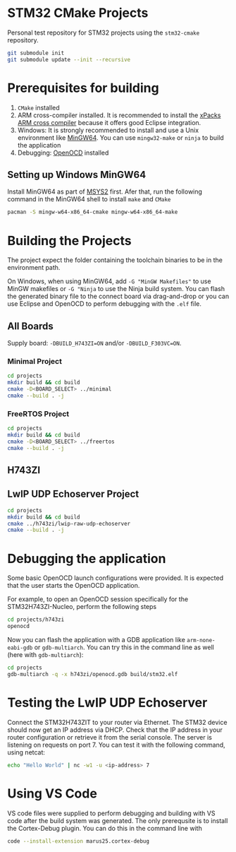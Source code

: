 STM32 CMake Projects
======

Personal test repository for STM32 projects using the `stm32-cmake` repository.

```sh
git submodule init
git submodule update --init --recursive
```

# Prerequisites for building

1. `CMake` installed
2. ARM cross-compiler installed. It is recommended to install the 
   [xPacks ARM cross compiler](https://xpack.github.io/arm-none-eabi-gcc/install/)
   because it offers good Eclipse integration.
3. Windows: It is strongly recommended to install and use a Unix environment
   like [MinGW64](https://www.msys2.org/). You can use `mingw32-make` or `ninja` to build
   the application
4. Debugging: [OpenOCD](https://xpack.github.io/openocd/) installed

## Setting up Windows MinGW64

Install MinGW64 as part of [MSYS2](https://www.msys2.org/) first.
Afer that, run the following command in the MinGW64 shell to install `make` and `CMake`

```sh
pacman -S mingw-w64-x86_64-cmake mingw-w64-x86_64-make
```

# Building the Projects

The project expect the folder containing the toolchain binaries to be in the environment
path.

On Windows, when using MinGW64, add `-G "MinGW Makefiles"` to use MinGW makefiles or `-G "Ninja`
to use the Ninja build system.
You can flash the generated binary file to the connect board via drag-and-drop
or you can use Eclipse and OpenOCD to perform debugging with the `.elf` file.

## All Boards

Supply board: `-DBUILD_H743ZI=ON` and/or `-DBUILD_F303VC=ON`.

### Minimal Project

```sh
cd projects
mkdir build && cd build
cmake -D<BOARD_SELECT> ../minimal
cmake --build . -j
```

### FreeRTOS Project

```sh
cd projects
mkdir build && cd build
cmake -D<BOARD_SELECT> ../freertos
cmake --build . -j
```

## H743ZI

## LwIP UDP Echoserver Project

```sh
cd projects
mkdir build && cd build
cmake ../h743zi/lwip-raw-udp-echoserver
cmake --build . -j
```

# Debugging the application

Some basic OpenOCD launch configurations were provided. It is expected that the user starts
the OpenOCD application.

For example, to open an OpenOCD session specifically for the STM32H743ZI-Nucleo, perform
the following steps

```sh
cd projects/h743zi
openocd
```

Now you can flash the application with a GDB application like `arm-none-eabi-gdb` or `gdb-multiarch`.
You can try this in the command line as well (here with `gdb-multiarch`):

```sh
cd projects
gdb-multiarch -q -x h743zi/openocd.gdb build/stm32.elf
```

# Testing the LwIP UDP Echoserver

Connect the STM32H743ZIT to your router via Ethernet. The STM32 device should now get
an IP address via DHCP. Check that the IP address in your router configuration or retrieve
it from the serial console. The server is listening on requests on port 7. You can test it
with the following command, using netcat:

```sh
echo "Hello World" | nc -w1 -u <ip-address> 7
```

# Using VS Code

VS code files were supplied to perform debugging and building with VS code after the build system was
generated. The only prerequsite is to install the Cortex-Debug plugin. You can do this in the command
line with

```sh
code --install-extension marus25.cortex-debug
```
